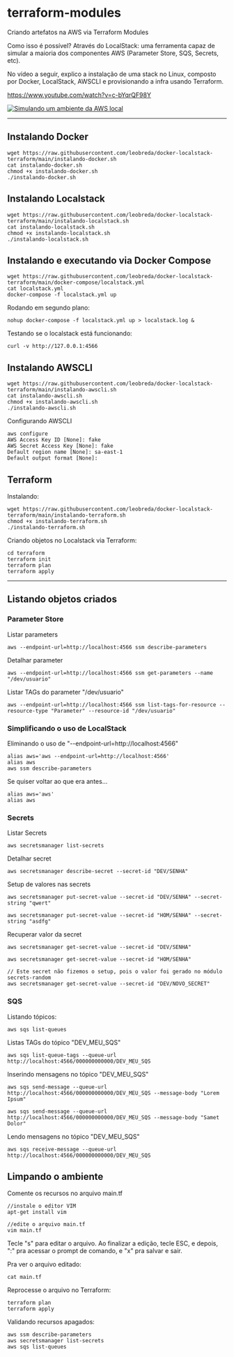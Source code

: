 # terraform-modules
Criando artefatos na AWS via Terraform Modules

Como isso é possível? Através do LocalStack: uma ferramenta capaz de simular a maioria dos componentes AWS (Parameter Store, SQS, Secrets, etc).

No vídeo a seguir, explico a instalação de uma stack no Linux, composto por Docker, LocalStack, AWSCLI e provisionando a infra usando Terraform.

https://www.youtube.com/watch?v=c-bYqrQF98Y

[![Simulando um ambiente da AWS local](https://img.youtube.com/vi/c-bYqrQF98Y/0.jpg)](https://www.youtube.com/watch?v=c-bYqrQF98Y)

---

## Instalando Docker
```
wget https://raw.githubusercontent.com/leobreda/docker-localstack-terraform/main/instalando-docker.sh
cat instalando-docker.sh
chmod +x instalando-docker.sh
./instalando-docker.sh
```

## Instalando Localstack
```
wget https://raw.githubusercontent.com/leobreda/docker-localstack-terraform/main/instalando-localstack.sh
cat instalando-localstack.sh
chmod +x instalando-localstack.sh
./instalando-localstack.sh
```


## Instalando e executando via Docker Compose
```
wget https://raw.githubusercontent.com/leobreda/docker-localstack-terraform/main/docker-compose/localstack.yml
cat localstack.yml
docker-compose -f localstack.yml up
``` 

Rodando em segundo plano:
```
nohup docker-compose -f localstack.yml up > localstack.log &
```

Testando se o localstack está funcionando:
```
curl -v http://127.0.0.1:4566
```

## Instalando AWSCLI
```
wget https://raw.githubusercontent.com/leobreda/docker-localstack-terraform/main/instalando-awscli.sh
cat instalando-awscli.sh
chmod +x instalando-awscli.sh
./instalando-awscli.sh
```

Configurando AWSCLI
```
aws configure
AWS Access Key ID [None]: fake
AWS Secret Access Key [None]: fake
Default region name [None]: sa-east-1
Default output format [None]:
```

##  Terraform
Instalando:

```
wget https://raw.githubusercontent.com/leobreda/docker-localstack-terraform/main/instalando-terraform.sh
chmod +x instalando-terraform.sh
./instalando-terraform.sh
```

Criando objetos no Localstack via Terraform:
```
cd terraform
terraform init
terraform plan
terraform apply
```

---

## Listando objetos criados

### Parameter Store
Listar parameters
```
aws --endpoint-url=http://localhost:4566 ssm describe-parameters
```

Detalhar parameter
```
aws --endpoint-url=http://localhost:4566 ssm get-parameters --name "/dev/usuario"
```

Listar TAGs do parameter "/dev/usuario"
```
aws --endpoint-url=http://localhost:4566 ssm list-tags-for-resource --resource-type "Parameter" --resource-id "/dev/usuario"
``` 

### Simplificando o uso de LocalStack

Eliminando o uso de "--endpoint-url=http://localhost:4566"
```
alias aws='aws --endpoint-url=http://localhost:4566'
alias aws
aws ssm describe-parameters
``` 

Se quiser voltar ao que era antes...
```
alias aws='aws'
alias aws
```


### Secrets
Listar Secrets
```
aws secretsmanager list-secrets
```

Detalhar secret
```
aws secretsmanager describe-secret --secret-id "DEV/SENHA"
```

Setup de valores nas secrets
```
aws secretsmanager put-secret-value --secret-id "DEV/SENHA" --secret-string "qwert"

aws secretsmanager put-secret-value --secret-id "HOM/SENHA" --secret-string "asdfg"

```

Recuperar valor da secret
```
aws secretsmanager get-secret-value --secret-id "DEV/SENHA"

aws secretsmanager get-secret-value --secret-id "HOM/SENHA"

// Este secret não fizemos o setup, pois o valor foi gerado no módulo secrets-random
aws secretsmanager get-secret-value --secret-id "DEV/NOVO_SECRET"
```

### SQS
Listando tópicos:
```
aws sqs list-queues
```

Listas TAGs do tópico "DEV_MEU_SQS"
```
aws sqs list-queue-tags --queue-url http://localhost:4566/000000000000/DEV_MEU_SQS
```

Inserindo mensagens no tópico "DEV_MEU_SQS"
```
aws sqs send-message --queue-url http://localhost:4566/000000000000/DEV_MEU_SQS --message-body "Lorem Ipsum"

aws sqs send-message --queue-url http://localhost:4566/000000000000/DEV_MEU_SQS --message-body "Samet Dolor"

```

Lendo mensagens no tópico "DEV_MEU_SQS"
```
aws sqs receive-message --queue-url http://localhost:4566/000000000000/DEV_MEU_SQS
```

## Limpando o ambiente
Comente os recursos no arquivo main.tf 
```
//instale o editor VIM
apt-get install vim

//edite o arquivo main.tf
vim main.tf
```
Tecle "s" para editar o arquivo.
Ao finalizar a edição, tecle ESC, e depois, ":" pra acessar o prompt de comando, e "x" pra salvar e sair.

Pra ver o arquivo editado:
```
cat main.tf
```

Reprocesse o arquivo no Terraform:
```
terraform plan
terraform apply
```

Validando recursos apagados:
```
aws ssm describe-parameters
aws secretsmanager list-secrets
aws sqs list-queues
```